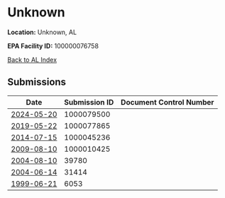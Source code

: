 # Unknown

**Location:** Unknown, AL

**EPA Facility ID:** 100000076758

[Back to AL Index](../../index.md)

## Submissions

| Date | Submission ID | Document Control Number |
|------|--------------|-------------------------|
| [2024-05-20](submissions/1000079500.md) | 1000079500 |  |
| [2019-05-22](submissions/1000077865.md) | 1000077865 |  |
| [2014-07-15](submissions/1000045236.md) | 1000045236 |  |
| [2009-08-10](submissions/1000010425.md) | 1000010425 |  |
| [2004-08-10](submissions/39780.md) | 39780 |  |
| [2004-06-14](submissions/31414.md) | 31414 |  |
| [1999-06-21](submissions/6053.md) | 6053 |  |
